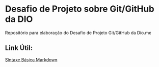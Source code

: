 # Desafio de Projeto sobre Git/GitHub da DIO
Repositório para elaboração do Desafio de Projeto Git/GitHub da Dio.me

## Link Útil:
[Síntaxe Básica Markdown](https://www.markdownguide.org/basic-sintax/)
